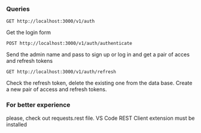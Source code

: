 ### Queries
```
GET http://localhost:3000/v1/auth
```
Get the login form
```
POST http://localhost:3000/v1/auth/authenticate
```
Send the admin name and pass to sign up or log in and get a pair of acces and refresh tokens
```
GET http://localhost:3000/v1/auth/refresh
```
Check the refresh token, delete the existing one from the data base. Create a new pair of access and refresh tokens.

### For better experience
please, check out requests.rest file. VS Code REST Client extension must be installed